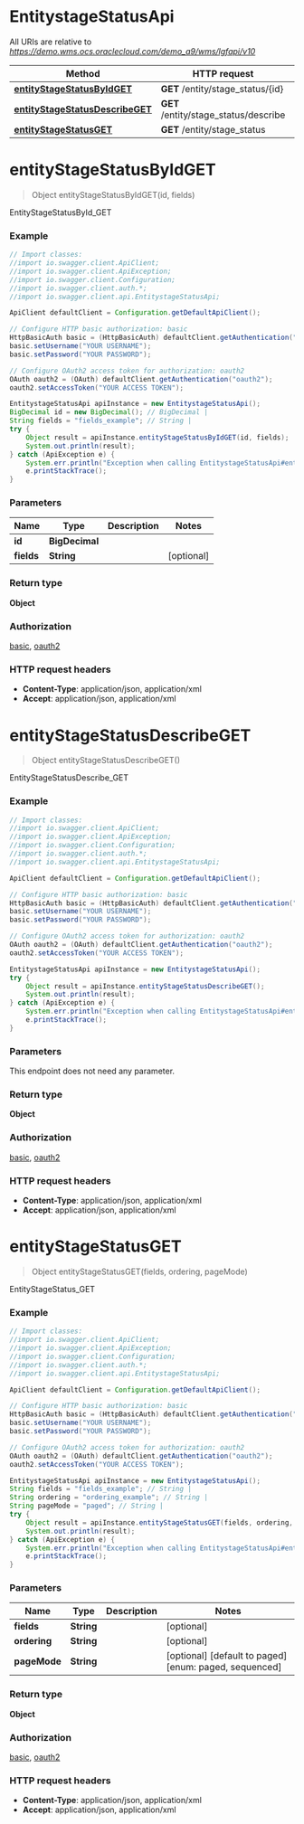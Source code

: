# EntitystageStatusApi

All URIs are relative to *https://demo.wms.ocs.oraclecloud.com/demo_a9/wms/lgfapi/v10*

Method | HTTP request | Description
------------- | ------------- | -------------
[**entityStageStatusByIdGET**](EntitystageStatusApi.md#entityStageStatusByIdGET) | **GET** /entity/stage_status/{id} | EntityStageStatusById_GET
[**entityStageStatusDescribeGET**](EntitystageStatusApi.md#entityStageStatusDescribeGET) | **GET** /entity/stage_status/describe | EntityStageStatusDescribe_GET
[**entityStageStatusGET**](EntitystageStatusApi.md#entityStageStatusGET) | **GET** /entity/stage_status | EntityStageStatus_GET


<a name="entityStageStatusByIdGET"></a>
# **entityStageStatusByIdGET**
> Object entityStageStatusByIdGET(id, fields)

EntityStageStatusById_GET



### Example
```java
// Import classes:
//import io.swagger.client.ApiClient;
//import io.swagger.client.ApiException;
//import io.swagger.client.Configuration;
//import io.swagger.client.auth.*;
//import io.swagger.client.api.EntitystageStatusApi;

ApiClient defaultClient = Configuration.getDefaultApiClient();

// Configure HTTP basic authorization: basic
HttpBasicAuth basic = (HttpBasicAuth) defaultClient.getAuthentication("basic");
basic.setUsername("YOUR USERNAME");
basic.setPassword("YOUR PASSWORD");

// Configure OAuth2 access token for authorization: oauth2
OAuth oauth2 = (OAuth) defaultClient.getAuthentication("oauth2");
oauth2.setAccessToken("YOUR ACCESS TOKEN");

EntitystageStatusApi apiInstance = new EntitystageStatusApi();
BigDecimal id = new BigDecimal(); // BigDecimal | 
String fields = "fields_example"; // String | 
try {
    Object result = apiInstance.entityStageStatusByIdGET(id, fields);
    System.out.println(result);
} catch (ApiException e) {
    System.err.println("Exception when calling EntitystageStatusApi#entityStageStatusByIdGET");
    e.printStackTrace();
}
```

### Parameters

Name | Type | Description  | Notes
------------- | ------------- | ------------- | -------------
 **id** | **BigDecimal**|  |
 **fields** | **String**|  | [optional]

### Return type

**Object**

### Authorization

[basic](../README.md#basic), [oauth2](../README.md#oauth2)

### HTTP request headers

 - **Content-Type**: application/json, application/xml
 - **Accept**: application/json, application/xml

<a name="entityStageStatusDescribeGET"></a>
# **entityStageStatusDescribeGET**
> Object entityStageStatusDescribeGET()

EntityStageStatusDescribe_GET



### Example
```java
// Import classes:
//import io.swagger.client.ApiClient;
//import io.swagger.client.ApiException;
//import io.swagger.client.Configuration;
//import io.swagger.client.auth.*;
//import io.swagger.client.api.EntitystageStatusApi;

ApiClient defaultClient = Configuration.getDefaultApiClient();

// Configure HTTP basic authorization: basic
HttpBasicAuth basic = (HttpBasicAuth) defaultClient.getAuthentication("basic");
basic.setUsername("YOUR USERNAME");
basic.setPassword("YOUR PASSWORD");

// Configure OAuth2 access token for authorization: oauth2
OAuth oauth2 = (OAuth) defaultClient.getAuthentication("oauth2");
oauth2.setAccessToken("YOUR ACCESS TOKEN");

EntitystageStatusApi apiInstance = new EntitystageStatusApi();
try {
    Object result = apiInstance.entityStageStatusDescribeGET();
    System.out.println(result);
} catch (ApiException e) {
    System.err.println("Exception when calling EntitystageStatusApi#entityStageStatusDescribeGET");
    e.printStackTrace();
}
```

### Parameters
This endpoint does not need any parameter.

### Return type

**Object**

### Authorization

[basic](../README.md#basic), [oauth2](../README.md#oauth2)

### HTTP request headers

 - **Content-Type**: application/json, application/xml
 - **Accept**: application/json, application/xml

<a name="entityStageStatusGET"></a>
# **entityStageStatusGET**
> Object entityStageStatusGET(fields, ordering, pageMode)

EntityStageStatus_GET



### Example
```java
// Import classes:
//import io.swagger.client.ApiClient;
//import io.swagger.client.ApiException;
//import io.swagger.client.Configuration;
//import io.swagger.client.auth.*;
//import io.swagger.client.api.EntitystageStatusApi;

ApiClient defaultClient = Configuration.getDefaultApiClient();

// Configure HTTP basic authorization: basic
HttpBasicAuth basic = (HttpBasicAuth) defaultClient.getAuthentication("basic");
basic.setUsername("YOUR USERNAME");
basic.setPassword("YOUR PASSWORD");

// Configure OAuth2 access token for authorization: oauth2
OAuth oauth2 = (OAuth) defaultClient.getAuthentication("oauth2");
oauth2.setAccessToken("YOUR ACCESS TOKEN");

EntitystageStatusApi apiInstance = new EntitystageStatusApi();
String fields = "fields_example"; // String | 
String ordering = "ordering_example"; // String | 
String pageMode = "paged"; // String | 
try {
    Object result = apiInstance.entityStageStatusGET(fields, ordering, pageMode);
    System.out.println(result);
} catch (ApiException e) {
    System.err.println("Exception when calling EntitystageStatusApi#entityStageStatusGET");
    e.printStackTrace();
}
```

### Parameters

Name | Type | Description  | Notes
------------- | ------------- | ------------- | -------------
 **fields** | **String**|  | [optional]
 **ordering** | **String**|  | [optional]
 **pageMode** | **String**|  | [optional] [default to paged] [enum: paged, sequenced]

### Return type

**Object**

### Authorization

[basic](../README.md#basic), [oauth2](../README.md#oauth2)

### HTTP request headers

 - **Content-Type**: application/json, application/xml
 - **Accept**: application/json, application/xml

